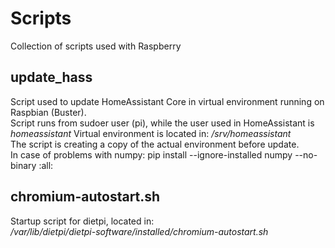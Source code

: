 # Scripts
Collection of scripts used with Raspberry

## update_hass
Script used to update HomeAssistant Core in virtual environment running on Raspbian (Buster).  
Script runs from sudoer user (pi), while the user used in HomeAssistant is _homeassistant_
Virtual environment is located in: _/srv/homeassistant_  
The script is creating a copy of the actual environment before update.  
In case of problems with numpy: pip install --ignore-installed numpy --no-binary :all:  

## chromium-autostart.sh
Startup script for dietpi, located in:  
_/var/lib/dietpi/dietpi-software/installed/chromium-autostart.sh_
